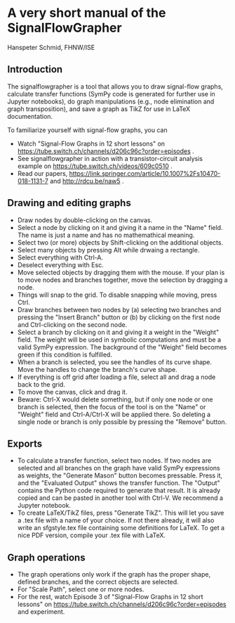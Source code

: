 # A very short manual of the SignalFlowGrapher

Hanspeter Schmid, FHNW/ISE

## Introduction

The signalflowgrapher is a tool that allows you to draw signal-flow graphs, calculate transfer functions (SymPy code is generated for further use in Jupyter notebooks), do graph manipulations (e.g., node elimination and graph transposition), and save a graph as TikZ for use in LaTeX documentation.

To familiarize yourself with signal-flow graphs, you can
- Watch "Signal-Flow Graphs in 12 short lessons" on https://tube.switch.ch/channels/d206c96c?order=episodes .
- See signalflowgrapher in action with a transistor-circuit analysis example on https://tube.switch.ch/videos/609c0510 .
- Read our papers, https://link.springer.com/article/10.1007%2Fs10470-018-1131-7 and http://rdcu.be/naw5 .

## Drawing and editing graphs

- Draw nodes by double-clicking on the canvas. 
- Select a node by clicking on it and giving it a name in the "Name" field. The name is just a name and has no mathemathical meaning.
- Select two (or more) objects by Shift-clicking on the additional objects.
- Select many objects by pressing Alt while drwaing a rectangle.
- Select everything with Ctrl-A.
- Deselect everything with Esc.
- Move selected objects by dragging them with the mouse. If your plan is to move nodes and branches together, move the selection by dragging a node.
- Things will snap to the grid. To disable snapping while moving, press Ctrl.
- Draw branches between two nodes by (a) selecting two branches and pressing the "Insert Branch" button or (b) by clicking on the first node and Ctrl-clicking on the second node.
- Select a branch by clicking on it and giving it a weight in the "Weight" field. The weight will be used in symbolic computations and must be a valid SymPy expression. The background of the "Weight" field becomes green if this condition is fulfilled.
- When a branch is selected, you see the handles of its curve shape. Move the handles to change the branch's curve shape.
- If everything is off grid after loading a file, select all and drag a node back to the grid.
- To move the canvas, click and drag it.
- Beware: Ctrl-X would delete something, but if only one node or one branch is selected, then the focus of the tool is on the "Name" or "Weight" field and Ctrl-A/Ctrl-X will be applied there. So deleting a single node or branch is only possible by pressing the "Remove" button.

## Exports

- To calculate a transfer function, select two nodes. If two nodes are selected and all branches on the graph have valid SymPy expressions as weights, the "Generate Mason" button becomes pressable. Press it, and the "Evaluated Output" shows the transfer function. The "Output" contains the Python code required to generate that result. It is already copied and can be pasted in another tool with Ctrl-V. We recommend a Jupyter notebook.
- To create LaTeX/TikZ files, press "Generate TikZ". This will let you save a .tex file with a name of your choice. If not there already, it will also write an sfgstyle.tex file containing some definitions for LaTeX. To get a nice PDF version, compile your .tex file with LaTeX.

## Graph operations

- The graph operations only work if the graph has the proper shape, defined branches, and the correct objects are selected.
- For "Scale Path", select one or more nodes.
- For the rest, watch Episode 3 of "Signal-Flow Graphs in 12 short lessons" on https://tube.switch.ch/channels/d206c96c?order=episodes and experiment.

